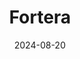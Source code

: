 ---  
layout: startup_page  
title: "Fortera"  
id: "forteraglobal.com"  
permalink: "/forteraforteraglobal.com08202024/"  
website: "https://forteraglobal.com/"  
funding_round: "Series C"  
funding_amount: "$85M"  
investors: "Khosla Ventures, Temasek, Wollemi Capital, NOVA by Saint-Gobain, Presidio Ventures, Alumni Ventures"  
about: "Fortera is an advanced materials manufacturer developing low-carbon cement technology. Their ReCarb® process integrates with existing cement production facilities to capture CO2 emissions and convert them into low-carbon cement, offering a cost-effective solution for decarbonization. This innovative approach utilizes existing infrastructure and feedstocks for scalability and faster commercialization."  
markets: "Materials Science, Green Technology, Construction, Building Material, CleanTech, Sustainability"  
hq: "San Jose, California, United States"  
founded_year: "2019"  
linkedin: "https://www.linkedin.com/company/fortera"  
twitter: ""  
instagram: ""  
facebook: ""  
crunchbase: "https://www.crunchbase.com/organization/fortera-fee4"  
pitchbook: "https://pitchbook.com/profiles/company/460191-97"  

date_display: "20-Aug-2024"  
date: "2024-08-20"

# SEO Optimization  
meta_title: "Fortera - Series C Funding ($85M)"  
meta_description: "Fortera, Fortera is an advanced materials manufacturer developing low-carbon cement technology. Their ReCarb® process integrates with existing cement productio..."  
meta_keywords: "Fortera, Materials Science, Green Technology, Construction, Building Material, CleanTech, Sustainability, Series C funding"  
canonical_url: "https://startup.projectstartups.com/forteraforteraglobal.com08202024/"  
---